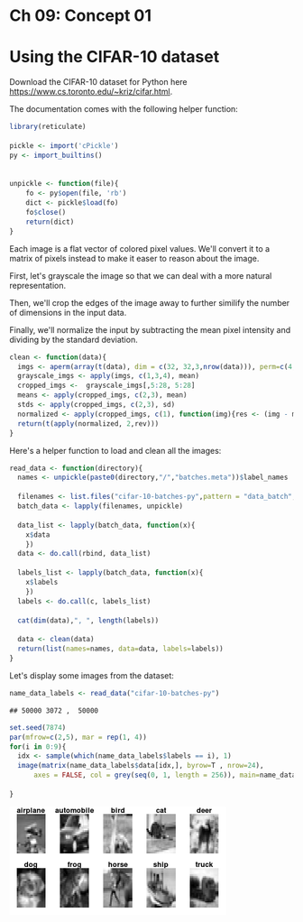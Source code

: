 Ch 09: Concept 01
================

Using the CIFAR-10 dataset
==========================

Download the CIFAR-10 dataset for Python here <https://www.cs.toronto.edu/~kriz/cifar.html>.

The documentation comes with the following helper function:

``` r
library(reticulate)

pickle <- import('cPickle')
py <- import_builtins()


unpickle <- function(file){
    fo <- py$open(file, 'rb')
    dict <- pickle$load(fo)
    fo$close()
    return(dict)
}
```

Each image is a flat vector of colored pixel values. We'll convert it to a matrix of pixels instead to make it easer to reason about the image.

First, let's grayscale the image so that we can deal with a more natural representation.

Then, we'll crop the edges of the image away to further similify the number of dimensions in the input data.

Finally, we'll normalize the input by subtracting the mean pixel intensity and dividing by the standard deviation.

``` r
clean <- function(data){
  imgs <- aperm(array(t(data), dim = c(32, 32,3,nrow(data))), perm=c(4,3,2,1))
  grayscale_imgs <- apply(imgs, c(1,3,4), mean)
  cropped_imgs <-  grayscale_imgs[,5:28, 5:28]
  means <- apply(cropped_imgs, c(2,3), mean)
  stds <- apply(cropped_imgs, c(2,3), sd)
  normalized <- apply(cropped_imgs, c(1), function(img){res <- (img - means)/stds})
  return(t(apply(normalized, 2,rev)))
}
```

Here's a helper function to load and clean all the images:

``` r
read_data <- function(directory){
  names <- unpickle(paste0(directory,"/","batches.meta"))$label_names
  
  filenames <- list.files("cifar-10-batches-py",pattern = "data_batch",full.names = T)
  batch_data <- lapply(filenames, unpickle)
  
  data_list <- lapply(batch_data, function(x){
    x$data
    })
  data <- do.call(rbind, data_list)
  
  labels_list <- lapply(batch_data, function(x){
    x$labels
    })
  labels <- do.call(c, labels_list)
  
  cat(dim(data),", ", length(labels))
  
  data <- clean(data)
  return(list(names=names, data=data, labels=labels))
}
```

Let's display some images from the dataset:

``` r
name_data_labels <- read_data("cifar-10-batches-py")
```

    ## 50000 3072 ,  50000

``` r
set.seed(7874)
par(mfrow=c(2,5), mar = rep(1, 4))
for(i in 0:9){
  idx <- sample(which(name_data_labels$labels == i), 1)
  image(matrix(name_data_labels$data[idx,], byrow=T , nrow=24), 
      axes = FALSE, col = grey(seq(0, 1, length = 256)), main=name_data_labels$names[i+1])
  
}
```

![](Concept01_cifar_files/figure-markdown_github/unnamed-chunk-4-1.png)

